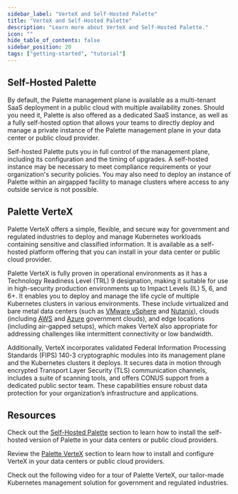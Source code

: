 ```yaml
---
sidebar_label: "VerteX and Self-Hosted Palette"
title: "VerteX and Self-Hosted Palette"
description: "Learn more about VerteX and Self-Hosted Palette."
icon: ""
hide_table_of_contents: false
sidebar_position: 20
tags: ["getting-started", "tutorial"]
---
```


## Self-Hosted Palette

By default, the Palette management plane is available as a multi-tenant SaaS deployment in a public cloud with multiple
availability zones. Should you need it, Palette is also offered as a dedicated SaaS instance, as well as a fully
self-hosted option that allows your teams to directly deploy and manage a private instance of the Palette management
plane in your data center or public cloud provider.

Self-hosted Palette puts you in full control of the management plane, including its configuration and the timing of
upgrades. A self-hosted instance may be necessary to meet compliance requirements or your organization's security
policies. You may also need to deploy an instance of Palette within an airgapped facility to manage clusters where
access to any outside service is not possible.

## Palette VerteX

Palette VerteX offers a simple, flexible, and secure way for government and regulated industries to deploy and manage
Kubernetes workloads containing sensitive and classified information. It is available as a self-hosted platform offering
that you can install in your data center or public cloud provider.

Palette VerteX is fully proven in operational environments as it has a Technology Readiness Level (TRL) 9 designation,
making it suitable for use in high-security production environments up to Impact Levels (IL) 5, 6, and 6+. It enables
you to deploy and manage the life cycle of multiple Kubernetes clusters in various environments. These include
virtualized and bare metal data centers (such as [VMware vSphere](https://www.vmware.com/products/vsphere.html) and
[Nutanix](https://www.nutanix.com/)), clouds (including [AWS](https://aws.amazon.com/govcloud-us/) and
[Azure](https://azure.microsoft.com/en-ca/explore/global-infrastructure/government) government clouds), and edge
locations (including air-gapped setups), which makes VerteX also appropriate for addressing challenges like intermittent
connectivity or low bandwidth.

Additionally, VerteX incorporates validated Federal Information Processing Standards (FIPS) 140-3 cryptographic modules
into its management plane and the Kubernetes clusters it deploys. It secures data in motion through encrypted Transport
Layer Security (TLS) communication channels, includes a suite of scanning tools, and offers CONUS support from a
dedicated public sector team. These capabilities ensure robust data protection for your organization’s infrastructure
and applications.

## Resources

Check out the [Self-Hosted Palette](../../../self-hosted-setup/palette/palette.md) section to learn how to install the
self-hosted version of Palette in your data centers or public cloud providers.

Review the [Palette VerteX](../../../vertex/vertex.md) section to learn how to install and configure VerteX in your data
centers or public cloud providers.

Check out the following video for a tour of Palette VerteX, our tailor-made Kubernetes management solution for
government and regulated industries.

<br />

<YouTube url="https://www.youtube.com/embed/7tAJHTwX8CI" title="Demo | Palette VerteX overview" />
